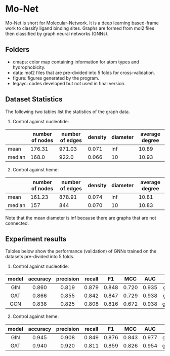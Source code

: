 # Mo-Net
Mo-Net is short for Molecular-Network. It is a deep learning based-frame work to classify ligand binding sites. Graphs are formed from mol2 files then classified by graph neural networks (GNNs).

## Folders
* cmaps: color map containing information for atom types and hydrophobicity.
* data: mol2 files that are pre-divided into 5 folds for cross-validation.
* figure: figures generated by the program.
* legayc: codes developed but not used in final version.

## Dataset Statistics
The following two tables list the statistics of the graph data.
1. Control against nucleotide:   

|  | number of nodes | number of edges | density | diameter | average degree |   
| --- | ---             | ---             | ---     | ---      | ---            |   
| mean | 176.31 | 971.03 | 0.071 | inf | 10.89 |   
| median | 168.0 | 922.0 | 0.066 | 10 | 10.93 |   

2. Control against heme:   

|  | number of nodes | number of edges | density | diameter | average degree |
| --- | --- | --- | --- | --- | --- |
| mean | 161.23 | 878.91 | 0.074 | inf | 10.81 |
| median | 157 | 844 | 0.070 | 10 | 10.83 |

Note that the mean diameter is inf because there are graphs that are not connected.

## Experiment results
Talbles below show the performance (validation) of GNNs trained on the datasets pre-divided into 5 folds. 
1. Control against nucleotide:   

| model | accuracy | precision | recall | F1 | MCC | AUC | log |   
| :---:   | :---: | :---: | :---: | :---: | :---: | :---: | :---: |    
| GIN | 0.860 | 0.819 | 0.879 | 0.848 | 0.720 | 0.935 | gin_5fold_control_atp_1.txt |   
| GAT | 0.866 | 0.855 | 0.842 | 0.847 | 0.729 | 0.938 | gat_5fold_control_atp_0.txt |
| GCN | 0.838 | 0.825 | 0.808 | 0.816 | 0.672 | 0.938 | gcn_5fold_control_atp_0.txt |
   
2. Control against heme:   

| model | accuracy | precision | recall | F1 | MCC | AUC | log |
| :---: | :---: | :---: | :---: | :---: | :---: | :---: | :---: |   
| GIN | 0.945 | 0.908 | 0.849 | 0.876 | 0.843 | 0.977 | gin_5fold_control_heme_0.txt |
| GAT | 0.940 | 0.920 | 0.811 | 0.859 | 0.826 | 0.954 | gat_5fold_control_heme_0.txt |


